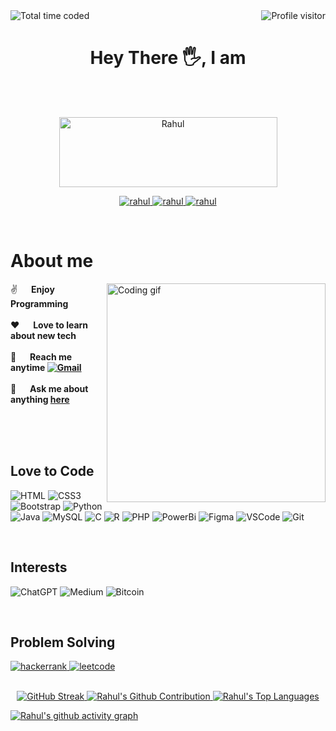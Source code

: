 <a href="https://wakatime.com/@018bb781-75f6-4d80-bc12-75fd5b39f034">
  <img align="left" src="https://wakatime.com/badge/user/018bb781-75f6-4d80-bc12-75fd5b39f034.svg" alt="Total time coded" />
</a>

<a href="https://komarev.com/ghpvc/?username=r-r-7">
  <img align="right" src="https://komarev.com/ghpvc/?username=r-r-7&style=for-the-badge" alt="Profile visitor" />
</a>
<br />

<h1 align="center">
    Hey There 🖐️, I am
</h1>
<br/>
<br/>

<p align="center">
  <a><img src="https://images.cooltext.com/5679234.png" width="349" height="112" alt="Rahul" /></a>
</p>

<p align="center">
<a href="https://linkedin.com/in/rahulradhesh" target="_blank">
  <img src="https://img.shields.io/badge/LinkedIn-0077B5?style=for-the-badge&logo=linkedin&logoColor=white" alt="rahul" />
 </a>
 <a href="https://instagram.com/_r.r16_" target="_blank">
  <img src="https://img.shields.io/badge/Instagram-fe4164?style=for-the-badge&logo=instagram&logoColor=white" alt="rahul" />
 </a>
 <a href="https://twitter.com/_rr_16_" target="_blank">
  <img src="https://img.shields.io/badge/Twitter-%231DA1F2.svg?style=for-the-badge&logo=Twitter&logoColor=white" alt="rahul" />
 </a>
</p>
<br />

# About me
 
<p>
 <img align="right" width="350" src="https://user-images.githubusercontent.com/74038190/238353480-219bcc70-f5dc-466b-9a60-29653d8e8433.gif" alt="Coding gif" />
  
 ✌️ &emsp; <b>Enjoy Programming</b> <br/><br/>
 ❤️ &emsp; <b>Love to learn about new tech</b> <br/><br/>
 📧 &emsp; <b>Reach me anytime <a href="https://rahulradhesha@gmail.com" target="_blank"><img src="https://img.shields.io/badge/Gmail-D14836?style=for-the-badge&logo=gmail&logoColor=white" alt="Gmail" /></a></b> <br/><br/>
 💬 &emsp; <b>Ask me about anything [here](https://github.com/r-r-7/r-r-7/issues)</b>

</p>

<br/>
<br/>
<br/>

## Love to Code

![HTML](https://img.shields.io/badge/HTML5-E34F26?style=for-the-badge&logo=html5&logoColor=white)
![CSS3](https://img.shields.io/badge/CSS3-1572B6?style=for-the-badge&logo=css3&logoColor=white)
![Bootstrap](https://img.shields.io/badge/Bootstrap-563D7C?style=for-the-badge&logo=bootstrap&logoColor=white)
![Python](https://img.shields.io/badge/python-3670A0?style=for-the-badge&logo=python&logoColor=ffdd54)
![Java](https://img.shields.io/badge/java-%23ED8B00.svg?style=for-the-badge&logo=openjdk&logoColor=white)
![MySQL](https://img.shields.io/badge/mysql-%2300f.svg?style=for-the-badge&logo=mysql&logoColor=white)
![C](https://img.shields.io/badge/c-%2300599C.svg?style=for-the-badge&logo=c&logoColor=white)
![R](https://img.shields.io/badge/r-%23276DC3.svg?style=for-the-badge&logo=r&logoColor=white)
![PHP](https://img.shields.io/badge/php-%23777BB4.svg?style=for-the-badge&logo=php&logoColor=white)
![PowerBi](https://img.shields.io/badge/power_bi-F2C811?style=for-the-badge&logo=powerbi&logoColor=black)
![Figma](https://img.shields.io/badge/figma-%23F24E1E.svg?style=for-the-badge&logo=figma&logoColor=white)
![VSCode](https://img.shields.io/badge/Visual_Studio-0078d7?style=for-the-badge&logo=visual%20studio&logoColor=white)
![Git](https://img.shields.io/badge/Git-F05032?style=for-the-badge&logo=git&logoColor=white)

<br/>

## Interests

![ChatGPT](https://img.shields.io/badge/chatGPT-74aa9c?style=for-the-badge&logo=openai&logoColor=white)
![Medium](https://img.shields.io/badge/Medium-12100E?style=for-the-badge&logo=medium&logoColor=white)
![Bitcoin](https://img.shields.io/badge/Bitcoin-000?style=for-the-badge&logo=bitcoin&logoColor=white)

<br/>

## Problem Solving

<a href="https://www.hackerrank.com/profile/rahulradhesha">
  <img src="https://img.shields.io/badge/-Hackerrank-2EC866?style=for-the-badge&logo=HackerRank&logoColor=white" alt="hackerrank" />
</a>

<a href="https://leetcode.com/rahulradhesha/">
 <img src="https://img.shields.io/badge/LeetCode-000000?style=for-the-badge&logo=LeetCode&logoColor=#d16c06" alt="leetcode"/>
</a>

<br/>
<br/>

<p align="center">
  <a href="https://github.com/r-r-7">
    <img src="https://streak-stats.demolab.com?user=r-r-7&theme=radical" alt="GitHub Streak"/>
  </a>

  <a href="https://github.com/r-r-7">
    <img src="https://github-readme-stats.vercel.app/api?username=r-r-7&theme=radical&show_icons=true&hide_border=true&count_private=true" alt="Rahul's Github Contribution"  />
  </a>

  <a href="https://github.com/r-r-7">
    <img src="https://github-readme-stats.vercel.app/api/top-langs/?username=r-r-7&theme=radical&show_icons=true&hide_border=true&layout=compact" alt="Rahul's Top Languages"  />
  </a>
</p>

[![Rahul's github activity graph](https://github-readme-activity-graph.vercel.app/graph?username=r-r-7&theme=github-compact)](https://github.com/r-r-7/github-readme-activity-graph)
